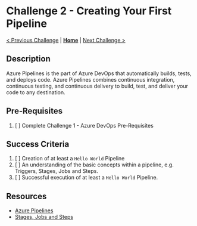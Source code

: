 # Challenge 2 - Creating Your First Pipeline

[< Previous Challenge](./challenge1.md) | **[Home](./introduction.md)** | [Next Challenge >](./challenge3.md)

## Description
Azure Pipelines is the part of Azure DevOps that automatically builds, tests, and deploys code. Azure Pipelines combines continuous integration, continuous testing, and continuous delivery to build, test, and deliver your code to any destination.

## Pre-Requisites
1. [ ] Complete Challenge 1 - Azure DevOps Pre-Requisites

## Success Criteria
1. [ ] Creation of at least a `Hello World` Pipeline
2. [ ] An understanding of the basic concepts within a pipeline, e.g. Triggers, Stages, Jobs and Steps.
3. [ ] Successful execution of at least a `Hello World` Pipeline.

## Resources
 - [Azure Pipelines](https://learn.microsoft.com/en-us/azure/devops/pipelines/?view=azure-devops)
 - [Stages, Jobs and Steps](https://learn.microsoft.com/en-us/azure/devops/pipelines/process/phases?view=azure-devops&tabs=yaml)
